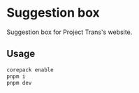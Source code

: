 # Suggestion box

Suggestion box for Project Trans's website.

## Usage

```bash
corepack enable
pnpm i
pnpm dev
```
